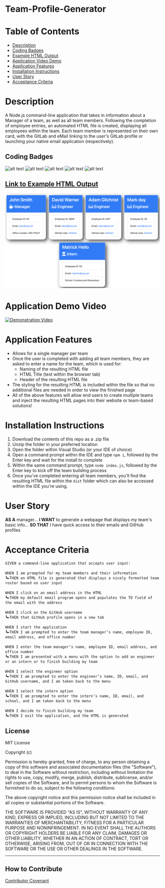 # Team-Profile-Generator

# Table of Contents
- [Description](#description)
- [Coding Badges](#coding-badges)
- [Example HTML Output](#link-to-example-html-output)
- [Application Video Demo](#application-demo-video)
- [Application Features](#application-features)
- [Installation Instructions](#installation-instructions)
- [User Story](#user-story)
- [Acceptance Criteria](#acceptance-criteria)

# Description
A Node.js command-line application that takes in information about a Manager of a team, as well as all team members.  Following the completion of employee entries, an automated HTML file is created, displaying all employees within the team.  Each team member is represented on their own card, with the GitLab and eMail linking to the user's GitLab profile or launching your native email application (respectively).

## Coding Badges
![alt text](https://img.shields.io/badge/Node.js-modules-green)
![alt text](https://img.shields.io/badge/JavaScript-.js-yellowgreen)
![alt text](https://img.shields.io/badge/HTML-.html-orange)
![alt text](https://img.shields.io/badge/CSS-.css-blue)
![alt text](https://img.shields.io/badge/Jest%20Test-jest-red)

## [Link to Example HTML Output](https://ysrinu1.github.io/Team-Profile-Generator/)
![alt text](./assets/TeamProfile.png)

# Application Demo Video
[![Demonstration Video]()]()

# Application Features
- Allows for a single manager per team
- Once the user is completed with adding all team members, they are asked to enter a name for the team, which is used for:
  - Naming of the resulting HTML file
  - HTML Title (test within the browser tab)
  - Header of the resulting HTML file
- The styling for the resulting HTML is included within the file so that no additional files are needed in order to view the finished page
- All of the above features will allow end users to create multiple teams and inject the resulting HTML pages into their website or team-based solutions!

# Installation Instructions
1. Download the contents of this repo as a .zip file
2. Unzip the folder in your preferred location
3. Open the folder within Visual Studio (or your IDE of choice)
4. Open a command prompt within the IDE and type `npm i`, followed by the Enter key and wait for the install to complete
5. Within the same command prompt, type `node index.js`, followed by the Enter key to kick off the team building process
6. Once you've completed entering all team members, you'll find the resulting HTML file within the `dist` folder which can also be accessed within the IDE you're using.


# User Story
**AS A** manager... **I WANT** to generate a webpage that displays my team's basic info... **SO THAT** I have quick access to their emails and GitHub profiles

# Acceptance Criteria

```
GIVEN a command-line application that accepts user input:

WHEN I am prompted for my team members and their information
┗►THEN an HTML file is generated that displays a nicely formatted team roster based on user input

WHEN I click on an email address in the HTML
┗►THEN my default email program opens and populates the TO field of the email with the address

WHEN I click on the GitHub username
┗►THEN that GitHub profile opens in a new tab

WHEN I start the application
┗►THEN I am prompted to enter the team manager’s name, employee ID, email address, and office number

WHEN I enter the team manager’s name, employee ID, email address, and office number
┗►THEN I am presented with a menu with the option to add an engineer or an intern or to finish building my team

WHEN I select the engineer option
┗►THEN I am prompted to enter the engineer’s name, ID, email, and GitHub username, and I am taken back to the menu

WHEN I select the intern option
┗►THEN I am prompted to enter the intern’s name, ID, email, and school, and I am taken back to the menu

WHEN I decide to finish building my team
┗►THEN I exit the application, and the HTML is generated
```

## License

MIT License

Copyright (c)

Permission is hereby granted, free of charge, to any person obtaining a copy
of this software and associated documentation files (the "Software"), to deal
in the Software without restriction, including without limitation the rights
to use, copy, modify, merge, publish, distribute, sublicense, and/or sell
copies of the Software, and to permit persons to whom the Software is
furnished to do so, subject to the following conditions:

The above copyright notice and this permission notice shall be included in all
copies or substantial portions of the Software.

THE SOFTWARE IS PROVIDED "AS IS", WITHOUT WARRANTY OF ANY KIND, EXPRESS OR
IMPLIED, INCLUDING BUT NOT LIMITED TO THE WARRANTIES OF MERCHANTABILITY,
FITNESS FOR A PARTICULAR PURPOSE AND NONINFRINGEMENT. IN NO EVENT SHALL THE
AUTHORS OR COPYRIGHT HOLDERS BE LIABLE FOR ANY CLAIM, DAMAGES OR OTHER
LIABILITY, WHETHER IN AN ACTION OF CONTRACT, TORT OR OTHERWISE, ARISING FROM,
OUT OF OR IN CONNECTION WITH THE SOFTWARE OR THE USE OR OTHER DEALINGS IN THE
SOFTWARE.

---

## How to Contribute

[Contributor Covenant](https://www.contributor-covenant.org/)
